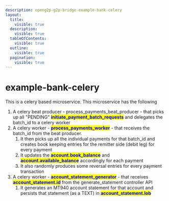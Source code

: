 ```yaml
---
description: openg2p-g2p-bridge-example-bank-celery
layout:
  title:
    visible: true
  description:
    visible: true
  tableOfContents:
    visible: true
  outline:
    visible: true
  pagination:
    visible: true
---
```


# example-bank-celery

This is a celery based microservice. This microservice has the following

1. A celery beat producer - process\_payments\_beat\_producer - that picks up all "PENDING" <mark style="color:blue;">**initiate\_payment\_batch\_requests**</mark> and delegates the batch\_id to a celery worker
2. A celery worker - <mark style="color:blue;">**process\_payments\_worker**</mark> - that receives the batch\_id from the beat producer.&#x20;
   1. It then picks up all the individual payments for that batch\_id and creates book keeping entries for the remitter side (debit leg) for every payment
   2. It updates the <mark style="color:blue;">**account.book\_balance**</mark> and <mark style="color:blue;">**account.available\_balance**</mark> accordingly for each payment
   3. It also randomly produces some reversal entries for every payment transaction
3. A celery worker - <mark style="color:blue;">**account\_statement\_generator**</mark> - that receives <mark style="color:blue;">**account\_statement.id**</mark> from the generate\_statement controller API
   1. It generates an MT940 account statement for that account and persists that statement (as a TEXT) in <mark style="color:blue;">**account\_statement.lob**</mark>

